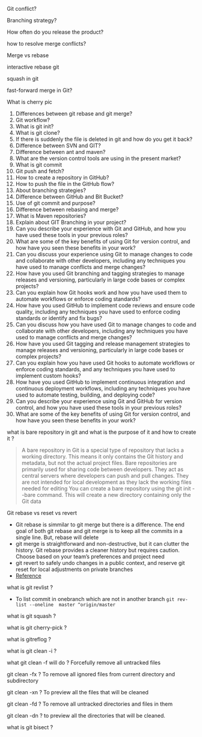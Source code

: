 Git conflict?

Branching strategy?

How often do you release the product?

how to resolve merge conflicts?

Merge vs rebase

interactive rebase git

squash in git

fast-forward merge in Git?

What is cherry pic

1. Differences between git rebase and git merge?
2. Git workflow?
3. What is git init?
4. What is git clone?
5. If there is suddenly the file is deleted in git and how do you get it back?
6. Difference between SVN and GIT?
7. Difference between ant and maven?
8. What are the version control tools are using in the present market?
9. What is git commit
10. Git push and fetch?
11. How to create a repository in GitHub?
12. How to push the file in the GitHub flow?
13. About branching strategies?
14. Difference between GitHub and Bit Bucket?
15. Use of git commit and purpose?
16. Difference between rebasing and merge?
17. What is Maven repositories?
18. Explain about GIT Branching in your project?
19. Can you describe your experience with Git and GitHub, and how you have used these tools 
in your previous roles?
20. What are some of the key benefits of using Git for version control, and how have you seen 
these benefits in your work?
21. Can you discuss your experience using Git to manage changes to code and collaborate with 
other developers, including any techniques you have used to manage conflicts and merge 
changes?
22. How have you used Git branching and tagging strategies to manage releases and 
versioning, particularly in large code bases or complex projects?
23. Can you explain how Git hooks work and how you have used them to automate workflows 
or enforce coding standards?
24. How have you used GitHub to implement code reviews and ensure code quality, including 
any techniques you have used to enforce coding standards or identify and fix bugs?
25. Can you discuss how you have used Git to manage changes to code and collaborate with 
other developers, including any techniques you have used to manage conflicts and merge 
changes?
26. How have you used Git tagging and release management strategies to manage releases and 
versioning, particularly in large code bases or complex projects?
27. Can you explain how you have used Git hooks to automate workflows or enforce coding 
standards, and any techniques you have used to implement custom hooks?
28. How have you used GitHub to implement continuous integration and continuous 
deployment workflows, including any techniques you have used to automate testing, 
building, and deploying code?
29. Can you describe your experience using Git and GitHub for version control, and how you 
have used these tools in your previous roles?
30. What are some of the key benefits of using Git for version control, and how have you seen 
these benefits in your work?

what is bare repository in git and what is the purpose of it and how to create it ?
 > A bare repository in Git is a special type of repository that lacks a working directory. This means it only contains the Git history and metadata, but not the actual project files.
> Bare repositories are primarily used for sharing code between developers. They act as central servers where developers can push and pull changes. They are not intended for local development as they lack the working files needed for editing
> You can create a bare repository using the git init --bare command. This will create a new directory containing only the Git data

Git rebase vs reset vs revert 
  - Git rebase is simmilar to git merge but there is a difference. The end goal of both git rebase and git merge is to keep all the commits in a single line. But, rebase will delete
  - git merge is straightforward and non-destructive, but it can clutter the history. Git rebase provides a cleaner history but requires caution. Choose based on your team’s preferences and project need
  - git revert to safely undo changes in a public context, and reserve git reset for local adjustments on private branches
  - [Reference](https://geekflare.com/git-reset-vs-revert-vs-rebase/)

what is git revlist ?
 - To list commit in onebranch which are not in another branch `git rev-list --oneline  master ^origin/master`

what is git squash ?

what is git cherry-pick ?

what is gitreflog ?

what is git clean -i ?

what git clean -f will do ? Forcefully remove all untracked files

git clean -fx ? To remove all ignored files from current directory and subdirectory

git clean -xn ? To preview all the files that will be cleaned

git clean -fd ? To remove all untracked directories and files in them 

git clean -dn ? to preview all the directories that will be cleaned.

what is git bisect ?

